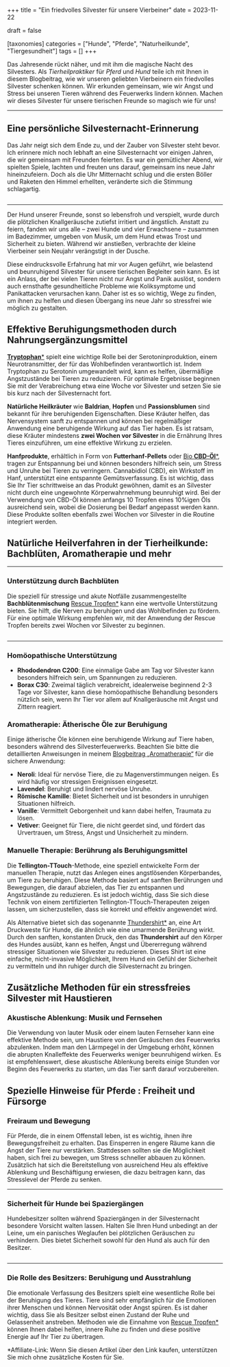 +++
title = "Ein friedvolles Silvester für unsere Vierbeiner"
date = 2023-11-22

draft = false

[taxonomies]
categories = ["Hunde", "Pferde", "Naturheilkunde", "Tiergesundheit"]
tags = []
+++

 Das Jahresende rückt näher, und mit ihm die magische Nacht des Silvesters. Als *Tierheilpraktiker* für *Pferd* und *Hund* teile ich mit Ihnen in diesem Blogbeitrag, wie wir unseren geliebten Vierbeinern ein friedvolles Silvester schenken können. Wir erkunden gemeinsam, wie wir Angst und Stress bei unseren Tieren während des Feuerwerks lindern können. Machen wir dieses Silvester für unsere tierischen Freunde so magisch wie für uns!

<!-- more -->

<div class="container marketing">
  <hr class="featurette-divider">
  <div class="row featurette">
    <div class="col-md-7 order-md-2">
      <h2 class="featurette-heading">Eine persönliche Silvesternacht-Erinnerung</h2>
      <p class="lead">Das Jahr neigt sich dem Ende zu, und der Zauber von Silvester steht bevor. Ich erinnere mich noch lebhaft an eine Silvesternacht vor einigen Jahren, die wir gemeinsam mit Freunden feierten. Es war ein gemütlicher Abend, wir spielten Spiele, lachten und freuten uns darauf, gemeinsam ins neue Jahr hineinzufeiern. Doch als die Uhr Mitternacht schlug und die ersten Böller und Raketen den Himmel erhellten, veränderte sich die Stimmung schlagartig.</p>     
    </div>
    <div class="col-md-5">
        <picture>
            <img src="https://tierheilpraxis-jessican.de/img/blog/silvester_1.png" alt="" title="  loading="lazy" sizes="30vw"  class="featurette-image img-fluid mx-auto rounded-img" style="aspect-ratio: 1/1; object-fit: cover;">
        </picture>
    </div>
  </div>
  <hr class="featurette-divider">
</div>
Der Hund unserer Freunde, sonst so lebensfroh und verspielt, wurde durch die plötzlichen Knallgeräusche zutiefst irritiert und ängstlich. Anstatt zu feiern, fanden wir uns alle – zwei Hunde und vier Erwachsene – zusammen im Badezimmer, umgeben von Musik, um dem Hund etwas Trost und Sicherheit zu bieten. Während wir anstießen, verbrachte der kleine Vierbeiner sein Neujahr verängstigt in der Dusche.

Diese eindrucksvolle Erfahrung hat mir vor Augen geführt, wie belastend und beunruhigend Silvester für unsere tierischen Begleiter sein kann. Es ist ein Anlass, der bei vielen Tieren nicht nur Angst und Panik auslöst, sondern auch ernsthafte gesundheitliche Probleme wie Koliksymptome und Panikattacken verursachen kann. Daher ist es so wichtig, Wege zu finden, um ihnen zu helfen und diesen Übergang ins neue Jahr so stressfrei wie möglich zu gestalten.

## Effektive Beruhigungsmethoden durch Nahrungsergänzungsmittel

<a target="_blank" href="https://www.amazon.de/L-Tryptophan-500mg-pflanzlicher-Fermentation-laboruntersucht/dp/B07L151Q71?&_encoding=UTF8&tag=tierheilpr0ee-21&linkCode=ur2&linkId=4a8172b705b19847a1cfb7996bc190d2&camp=1638&creative=6742"><strong>Tryptophan</strong>*</a> spielt eine wichtige Rolle bei der Serotoninproduktion, einem Neurotransmitter, der für das Wohlbefinden verantwortlich ist. Indem Tryptophan zu Serotonin umgewandelt wird, kann es helfen, übermäßige Angstzustände bei Tieren zu reduzieren. Für optimale Ergebnisse beginnen Sie mit der Verabreichung etwa eine Woche vor Silvester und setzen Sie sie bis kurz nach der Silvesternacht fort.

**Natürliche Heilkräuter** wie **Baldrian**, **Hopfen** und **Passionsblumen** sind bekannt für ihre beruhigenden Eigenschaften. Diese Kräuter helfen, das Nervensystem sanft zu entspannen und können bei regelmäßiger Anwendung eine beruhigende Wirkung auf das Tier haben. Es ist ratsam, diese Kräuter mindestens **zwei Wochen vor Silvester** in die Ernährung Ihres Tieres einzuführen, um eine effektive Wirkung zu erzielen.

**Hanfprodukte**, erhältlich in Form von **Futterhanf-Pellets** oder <a target="_blank" href="https://www.amazon.de/Bio-CBD-%25C3%2596l-10-Vollspektrum-HempComplete%25C2%25AE/dp/B0BGT5BGCM?&_encoding=UTF8&tag=tierheilpr0ee-21&linkCode=ur2&linkId=987295e238cebb0553d3f71b57813556&camp=1638&creative=6742">Bio <strong>CBD-Öl</strong>*</a>, tragen zur Entspannung bei und können besonders hilfreich sein, um Stress und Unruhe bei Tieren zu verringern. Cannabidiol (CBD), ein Wirkstoff im Hanf, unterstützt eine entspannte Gemütsverfassung. Es ist wichtig, dass Sie Ihr Tier schrittweise an das Produkt gewöhnen, damit es an Silvester nicht durch eine ungewohnte Körperwahrnehmung beunruhigt wird. Bei der Verwendung von CBD-Öl können anfangs 10 Tropfen eines 10%igen Öls ausreichend sein, wobei die Dosierung bei Bedarf angepasst werden kann. Diese Produkte sollten ebenfalls zwei Wochen vor Silvester in die Routine integriert werden.

## Natürliche Heilverfahren in der Tierheilkunde: Bachblüten, Aromatherapie und mehr
<div class="container marketing">
  <hr class="featurette-divider">
  <div class="row featurette">
    <div class="col-md-7">
      <h3 class="featurette-heading">Unterstützung durch Bachblüten</h3>
      <p class="lead">Die speziell für stressige und akute Notfälle zusammengestellte <strong>Bachblütenmischung</strong> <a target="_blank" href="https://www.amazon.de/dp/B08GFTTGCB/ref=twister_B08NR69712?_encoding=UTF8&amp;th=1&_encoding=UTF8&tag=tierheilpr0ee-21&linkCode=ur2&linkId=5aff012fd9238983c564007c9ba243ba&camp=1638&creative=6742">Rescue Tropfen*</a> kann eine wertvolle Unterstützung bieten. Sie hilft, die Nerven zu beruhigen und das Wohlbefinden zu fördern. Für eine optimale Wirkung empfehlen wir, mit der Anwendung der Rescue Tropfen bereits zwei Wochen vor Silvester zu beginnen.</p>
    </div>
    <div class="col-md-5 order-md-1">
      <picture>
        <img src="https://tierheilpraxis-jessican.de/img/blog/silvester_2.png" alt="" title="" loading="lazy" sizes="100vw"  class="featurette-image img-fluid mx-auto rounded-img" style="aspect-ratio: 1/1; object-fit: cover;">
      </picture>
    </div>
  </div>
  <hr class="featurette-divider">
</div>

### Homöopathische Unterstützung
- **Rhododendron C200**: Eine einmalige Gabe am Tag vor Silvester kann besonders hilfreich sein, um Spannungen zu reduzieren.
- **Borax C30**: Zweimal täglich verabreicht, idealerweise beginnend 2-3 Tage vor Silvester, kann diese homöopathische Behandlung besonders nützlich sein, wenn Ihr Tier vor allem auf Knallgeräusche mit Angst und Zittern reagiert.

### Aromatherapie: Ätherische Öle zur Beruhigung

Einige ätherische Öle können eine beruhigende Wirkung auf Tiere haben, besonders während des Silvesterfeuerwerks. Beachten Sie bitte die detaillierten Anweisungen in meinem <a href="https://tierheilpraxis-jessican.de/pages/blog/aroma-tiere/" title="Blogbeitrag „Aromatherapie“">Blogbeitrag „Aromatherapie“</a> für die sichere Anwendung:

- **Neroli**: Ideal für nervöse Tiere, die zu Magenverstimmungen neigen. Es wird häufig vor stressigen Ereignissen eingesetzt.
- **Lavendel**: Beruhigt und lindert nervöse Unruhe.
- **Römische Kamille**: Bietet Sicherheit und ist besonders in unruhigen Situationen hilfreich.
- **Vanille**: Vermittelt Geborgenheit und kann dabei helfen, Traumata zu lösen.
- **Vetiver**: Geeignet für Tiere, die nicht geerdet sind, und fördert das Urvertrauen, um Stress, Angst und Unsicherheit zu mindern.

### Manuelle Therapie: Berührung als Beruhigungsmittel
Die **Tellington-TTouch**-Methode, eine speziell entwickelte Form der manuellen Therapie, nutzt das Anlegen eines angstlösenden Körperbandes, um Tiere zu beruhigen. Diese Methode basiert auf sanften Berührungen und Bewegungen, die darauf abzielen, das Tier zu entspannen und Angstzustände zu reduzieren. Es ist jedoch wichtig, dass Sie sich diese Technik von einem zertifizierten Tellington-TTouch-Therapeuten zeigen lassen, um sicherzustellen, dass sie korrekt und effektiv angewendet wird.

Als Alternative bietet sich das sogenannte <a target="_blank" href="https://www.amazon.de/Thundershirt-Beruhigungsweste-Hundemantel-%25C3%25A4ngstliche-Hunde/dp/B0029PYC3K?th=1&_encoding=UTF8&tag=tierheilpr0ee-21&linkCode=ur2&linkId=c24057f31d809d04cf9811a9f9d3e61a&camp=1638&creative=6742">Thundershirt*</a> an, eine Art Druckweste für Hunde, die ähnlich wie eine umarmende Berührung wirkt. Durch den sanften, konstanten Druck, den das **Thundershirt** auf den Körper des Hundes ausübt, kann es helfen, Angst und Übererregung während stressiger Situationen wie Silvester zu reduzieren. Dieses Shirt ist eine einfache, nicht-invasive Möglichkeit, Ihrem Hund ein Gefühl der Sicherheit zu vermitteln und ihn ruhiger durch die Silvesternacht zu bringen.


## Zusätzliche Methoden für ein stressfreies Silvester mit Haustieren

### Akustische Ablenkung: Musik und Fernsehen
Die Verwendung von lauter Musik oder einem lauten Fernseher kann eine effektive Methode sein, um Haustiere von den Geräuschen des Feuerwerks abzulenken. Indem man den Lärmpegel in der Umgebung erhöht, können die abrupten Knalleffekte des Feuerwerks weniger beunruhigend wirken. Es ist empfehlenswert, diese akustische Ablenkung bereits einige Stunden vor Beginn des Feuerwerks zu starten, um das Tier sanft darauf vorzubereiten.

## Spezielle Hinweise für Pferde : Freiheit und Fürsorge

### Freiraum und Bewegung
Für Pferde, die in einem Offenstall leben, ist es wichtig, ihnen ihre Bewegungsfreiheit zu erhalten. Das Einsperren in engere Räume kann die Angst der Tiere nur verstärken. Stattdessen sollten sie die Möglichkeit haben, sich frei zu bewegen, um Stress schneller abbauen zu können. Zusätzlich hat sich die Bereitstellung von ausreichend Heu als effektive Ablenkung und Beschäftigung erwiesen, die dazu beitragen kann, das Stresslevel der Pferde zu senken.

<div class="container marketing">
  <hr class="featurette-divider">
  <div class="row featurette">
    <div class="col-md-7 order-md-2">
      <h3 class="featurette-heading">Sicherheit für Hunde bei Spaziergängen</h3>
      <p class="lead">Hundebesitzer sollten während Spaziergängen in der Silvesternacht besondere Vorsicht walten lassen. Halten Sie Ihren Hund unbedingt an der Leine, um ein panisches Weglaufen bei plötzlichen Geräuschen zu verhindern. Dies bietet Sicherheit sowohl für den Hund als auch für den Besitzer.</p>    
    </div>
    <div class="col-md-5">
        <picture>
            <img src="https://tierheilpraxis-jessican.de/img/blog/silvester_3.png" alt="" title="  loading="lazy" sizes="30vw"  class="featurette-image img-fluid mx-auto rounded-img" style="aspect-ratio: 1/1; object-fit: cover;">
        </picture>
    </div>
  </div>
  <hr class="featurette-divider">
</div>

### Die Rolle des Besitzers: Beruhigung und Ausstrahlung
Die emotionale Verfassung des Besitzers spielt eine wesentliche Rolle bei der Beruhigung des Tieres. Tiere sind sehr empfänglich für die Emotionen ihrer Menschen und können Nervosität oder Angst spüren. Es ist daher wichtig, dass Sie als Besitzer selbst einen Zustand der Ruhe und Gelassenheit anstreben. Methoden wie die Einnahme von <a target="_blank" href="https://www.amazon.de/dp/B08GFTTGCB/ref=twister_B08NR69712?_encoding=UTF8&amp;th=1&_encoding=UTF8&tag=tierheilpr0ee-21&linkCode=ur2&linkId=5aff012fd9238983c564007c9ba243ba&camp=1638&creative=6742">Rescue Tropfen*</a> können Ihnen dabei helfen, innere Ruhe zu finden und diese positive Energie auf Ihr Tier zu übertragen.

*Affiliate-Link: Wenn Sie diesen Artikel über den Link kaufen, unterstützen Sie mich ohne zusätzliche Kosten für Sie.
